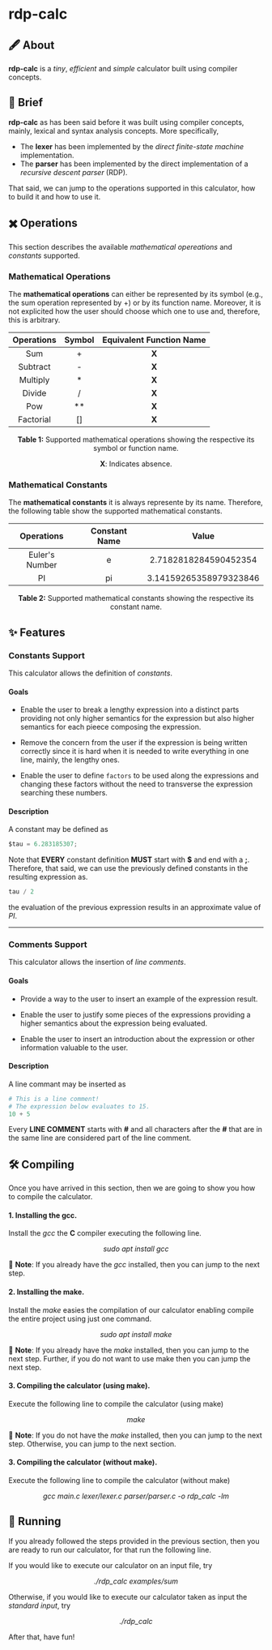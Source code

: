 # rdp-calc

## :fountain_pen: About
**rdp-calc** is a *tiny*, *efficient* and *simple* calculator built using compiler concepts.

## :book: Brief
**rdp-calc** as has been said before it was built using compiler concepts, mainly, lexical and syntax analysis concepts. More specifically,

 * The **lexer** has been implemented by the *direct finite-state machine* implementation.
 * The **parser** has been implemented by the direct implementation of a *recursive descent parser* (RDP).
 
That said, we can jump to the operations supported in this calculator, how to build it and how to use it.

## :heavy_multiplication_x: Operations
This section describes the available *mathematical opereations* and *constants* supported.

### Mathematical Operations
The **mathematical operations** can either be represented by its symbol (e.g., the sum operation represented by +) or by its function name. Moreover,
it is not explicited how the user should choose which one to use and, therefore, this is arbitrary.

<div align="center">

| Operations | Symbol    | Equivalent Function Name |
| :---:      | :---:     | :---:                    |
| Sum        | +         | **X**                    |
| Subtract   | -         | **X**                    |
| Multiply   | *         | **X**                    |
| Divide     | /         | **X**                    |
| Pow        | **        | **X**                    |
| Factorial  | []        | **X**                    |

<p align="center"><b>Table 1:</b> Supported mathematical operations showing the respective its symbol or function name.</p>
<p align="center"><b>X</b>: Indicates absence.</p>

</div>

### Mathematical Constants
The **mathematical constants** it is always represente by its name. Therefore, the following table show the supported mathematical constants.

<div align="center">

| Operations     | Constant Name | Value                  |
| :---:          | :---:         | :---:                  |
| Euler's Number | e             | 2.7182818284590452354  |
| PI             | pi            | 3.14159265358979323846 |

<p align="center"><b>Table 2:</b> Supported mathematical constants showing the respective its constant name.</p>

</div>

## :sparkles: Features

### Constants Support
This calculator allows the definition of *constants*.

#### Goals

 * Enable the user to break a lengthy expression into a distinct parts providing not only higher semantics for
   the expression but also higher semantics for each pieece composing the expression.
   
 * Remove the concern from the user if the expression is being written correctly since it is hard when it is needed
   to write everything in one line, mainly, the lengthy ones.
   
 * Enable the user to define `factors` to be used along the expressions and changing these factors without the need
   to transverse the expression searching these numbers.
   
#### Description

A constant may be defined as

```python
$tau = 6.283185307;
```

Note that **EVERY** constant definition **MUST** start with **$** and end with a **;**. Therefore, that said, we can use the previously
defined constants in the resulting expression as.

```python
tau / 2
```
the evaluation of the previous expression results in an approximate value of *PI*.

----

### Comments Support
This calculator allows the insertion of *line comments*.

#### Goals

  * Provide a way to the user to insert an example of the expression result.

  * Enable the user to justify some pieces of the expressions providing a higher semantics about the expression
    being evaluated.
    
  * Enable the user to insert an introduction about the expression or other information valuable to the user.

#### Description
A line commant may be inserted as

```python
# This is a line comment!
# The expression below evaluates to 15.
10 + 5
```

Every **LINE COMMENT** starts with **#** and all characters after the **#** that are in the same line are
considered part of the line comment.

## :hammer_and_wrench: Compiling
Once you have arrived in this section, then we are going to show you how to compile the calculator.

#### 1. Installing the gcc.
Install the *gcc* the **C** compiler executing the following line.
<p align="center"><i>sudo apt install gcc</i></p>

:bell: **Note**: If you already have the *gcc* installed, then you can jump to the next step.

#### 2. Installing the make.
Install the *make* easies the compilation of our calculator enabling compile the entire project using just one command.

<p align="center"><i>sudo apt install make</i></p>

:bell: **Note**: If you already have the *make* installed, then you can jump to the next step. Further, if you do not want to use make then you can jump the next step.

#### 3. Compiling the calculator (using make).
Execute the following line to compile the calculator (using make)

<p align="center"><i>make</i></p>

:bell: **Note**: If you do not have the *make* installed, then you can jump to the next step. Otherwise, you can jump to the next section.

#### 3. Compiling the calculator (without make).
Execute the following line to compile the calculator (without make)

<p align="center"><i>gcc main.c lexer/lexer.c parser/parser.c -o rdp_calc -lm</i></p>


## :rocket: Running
If you already followed the steps provided in the previous section, then you are ready to run our calculator, for that run the following line. </br>

If you would like to execute our calculator on an input file, try
<p align="center"><i>./rdp_calc examples/sum</i></p>

Otherwise, if you would like to execute our calculator taken as input the *standard input*, try
<p align="center"><i>./rdp_calc</i></p>

After that, have fun!
